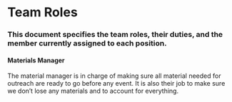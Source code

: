 # Team Roles
### This document specifies the team roles, their duties, and the member currently assigned to each position.

#### Materials Manager
The material manager is in charge of making sure all material needed for outreach are ready to go before any event. It is also their job to make sure we don’t lose any materials and to account for everything. 

